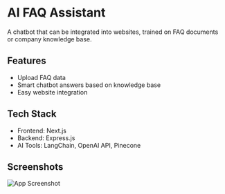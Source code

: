 # AI FAQ Assistant

A chatbot that can be integrated into websites, trained on FAQ documents or company knowledge base.  

## Features
- Upload FAQ data
- Smart chatbot answers based on knowledge base
- Easy website integration

## Tech Stack
- Frontend: Next.js
- Backend: Express.js
- AI Tools: LangChain, OpenAI API, Pinecone

## Screenshots
![App Screenshot](./screenshots/faq.png)
